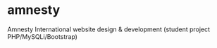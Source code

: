 # amnesty
Amnesty International website design & development (student project PHP/MySQLi/Bootstrap)
